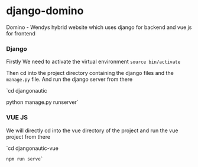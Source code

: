 # django-domino
Domino - Wendys hybrid website which uses django for backend and vue js for frontend

### Django 
  
   Firstly We need to activate the virtual environment 
  `source bin/activate`
  
  Then cd into the project directory containing the django files and the `manage.py` file. 
  And run the django server from there 
  
  `cd djangonautic
   
   python manage.py runserver`

### VUE JS

   We will directly cd into the vue directory of the project and run the vue project from there
   
   
   `cd djangonautic-vue
   
   
    npm run serve`
